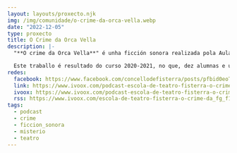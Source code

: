 ```yaml
---
layout: layouts/proxecto.njk
img: /img/comunidade/o-crime-da-orca-vella.webp
date: "2022-12-05"
type: proxecto
title: O Crime da Orca Vella
description: |-
  "**O crime da Orca Vella**" é unha ficción sonora realizada pola Aula de Teatro Municipal de Fisterra. Unha historia encadrada no xénero "Quen o fixo?", na que unha investigadora afeccionada e a súa axudante, percorrendo a paisaxe sonora de Fisterra, intentarán descubrir cal dos habitantes da vila levou a cabo un crime cuxa vítima está desaparecida.

  Este traballo é resultado do curso 2020-2021, no que, dez alumnas e unha profesora, non poidemos ter clases de teatro presenciais e buscamos a maneira de facer da necesidade virtude e suplir a nosa presenza coa maxia da radio. Os capítulos emitíronse a través da radio Neria (onde gravamos) e posteriormente difundímolos a través de ivoox, a páxina do Concello de Fisterra e as nosas propias redes sociais.
redes:
  facebook: https://www.facebook.com/concellodefisterra/posts/pfbid0eoTDQCbGtUWwjh2HRcYvNMVqcc4YkZL2yZ4R54eKnk7GbSFEjuzmj3dm9tnuKH5hl
  link: https://www.ivoox.com/podcast-escola-de-teatro-fisterra-o-crime-da_sq_f11366840_1.html
  ivoox: https://www.ivoox.com/podcast-escola-de-teatro-fisterra-o-crime-da_sq_f11366840_1.html
  rss: https://www.ivoox.com/escola-de-teatro-fisterra-o-crime-da_fg_f11366840_filtro_1.xml
tags:
  - podcast
  - crime
  - ficcion_sonora
  - misterio
  - teatro
---
```

